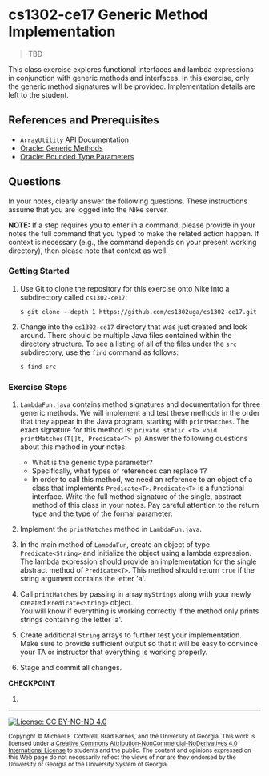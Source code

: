 
# cs1302-ce17 Generic Method Implementation

> TBD

This class exercise explores functional interfaces and lambda expressions in
conjunction with generic methods and interfaces. In this exercise, only the generic
method signatures will be provided. Implementation details are left to the student.

## References and Prerequisites

* [`ArrayUtility` API Documentation](http://cobweb.cs.uga.edu/~mec/cs1302/cs1302-ce16-api/index.html)
* [Oracle: Generic Methods](https://docs.oracle.com/javase/tutorial/extra/generics/methods.html)
* [Oracle: Bounded Type Parameters](https://docs.oracle.com/javase/tutorial/java/generics/bounded.html)

## Questions

In your notes, clearly answer the following questions. These instructions assume that you are 
logged into the Nike server. 

**NOTE:** If a step requires you to enter in a command, please provide in your notes the full 
command that you typed to make the related action happen. If context is necessary (e.g., the 
command depends on your present working directory), then please note that context as well.

### Getting Started

1. Use Git to clone the repository for this exercise onto Nike into a subdirectory called `cs1302-ce17`:

   ```
   $ git clone --depth 1 https://github.com/cs1302uga/cs1302-ce17.git
   ```

1. Change into the `cs1302-ce17` directory that was just created and look around. There should be
   multiple Java files contained within the directory structure. To see a listing of all of the 
   files under the `src` subdirectory, use the `find` command as follows:
   
   ```
   $ find src
   ```

### Exercise Steps

1. `LambdaFun.java` contains method signatures and documentation for three generic methods. We will implement
    and test these methods in the order that they appear in the Java program, starting with `printMatches`. The
    exact signature for this method is:
             `private static <T> void printMatches(T[]t, Predicate<T> p)`
    Answer the following questions about this method in your notes:
    * What is the generic type parameter?
    * Specifically, what types of references can replace `T`?
    * In order to call this method, we need an reference to an object of a class that implements `Predicate<T>`. 
      `Predicate<T>` is a functional interface. Write the full method signature of the single, abstract method
      of this class in your notes. Pay careful attention to the return type and the type of the formal parameter.
1. Implement the `printMatches` method in `LambdaFun.java`.
1. In the main method of `LambdaFun`, create an object of type `Predicate<String>` and initialize the object using
   a lambda expression. The lambda expression should provide an implementation for the single abstract method of
   `Predicate<T>`. This method should return `true` if the string argument contains the letter 'a'.
1. Call `printMatches` by passing in array `myStrings` along with your newly created `Predicate<String>` object.  
   You will know if everything is working correctly if the method only prints strings containing the letter 'a'.
1. Create additional `String` arrays to further test your implementation. Make sure to provide sufficient output
   so that it will be easy to convince your TA or instructor that everything is working properly.
   
1. Stage and commit all changes.

**CHECKPOINT**
   
1. 

<hr/>

[![License: CC BY-NC-ND 4.0](https://img.shields.io/badge/License-CC%20BY--NC--ND%204.0-lightgrey.svg)](http://creativecommons.org/licenses/by-nc-nd/4.0/)

<small>
Copyright &copy; Michael E. Cotterell, Brad Barnes, and the University of Georgia.
This work is licensed under a <a rel="license" href="http://creativecommons.org/licenses/by-nc-nd/4.0/">Creative Commons Attribution-NonCommercial-NoDerivatives 4.0 International License</a> to students and the public.
The content and opinions expressed on this Web page do not necessarily reflect the views of nor are they endorsed by the University of Georgia or the University System of Georgia.
</small>
